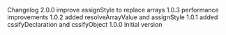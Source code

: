 Changelog
2.0.0
improve assignStyle to replace arrays
1.0.3
performance improvements
1.0.2
added resolveArrayValue and assignStyle
1.0.1
added cssifyDeclaration and cssifyObject
1.0.0
Initial version
